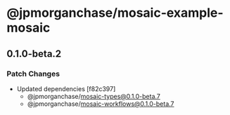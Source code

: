 # @jpmorganchase/mosaic-example-mosaic

## 0.1.0-beta.2

### Patch Changes

- Updated dependencies [f82c397]
  - @jpmorganchase/mosaic-types@0.1.0-beta.7
  - @jpmorganchase/mosaic-workflows@0.1.0-beta.7
